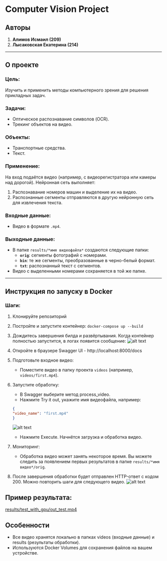 # Computer Vision Project

## Авторы
1. **Алимов Исмаил (209)**
2. **Лысаковская Екатерина (214)**

---

## О проекте

### Цель:
Изучить и применить методы компьютерного зрения для решения прикладных задач.

### Задачи:
- Оптическое распознавание символов (OCR).
- Трекинг объектов на видео.

### Объекты:
- Транспортные средства.
- Текст.

### Применение:
На вход подаётся видео (например, с видеорегистратора или камеры над дорогой). Нейронная сеть выполняет:
1. Распознавание номеров машин и выделение их на видео.
2. Распознанные сегменты отправляются в другую нейронную сеть для извлечения текста.

### Входные данные:
- Видео в формате `.mp4`.

### Выходные данные:
- В папке `results/*имя видеофайла*` создаются следующие папки:
  - **`orig`**: сегменты фотографий с номерами.
  - **`bin`**: те же сегменты, преобразованные в черно-белый формат.
  - **`txt`**: распознанный текст с сегментов.
- Видео с выделенными номерами сохраняется в той же папке.

---

## Инструкция по запуску в Docker

### Шаги:
1. Клонируйте репозиторий
2. Постройте и запустите контейнер:
``` docker-compose up --build ```
3. Дождитесь завершения билда и развёртывания. Когда контейнер полностью запустится, в логах появится сообщение:
![alt text](images/image.png)

4. Откройте в браузере Swagger UI - http://localhost:8000/docs
5. Подготовьте входное видео:
    - Поместите видео в папку проекта ```videos``` (например, ```videos/first.mp4```).
6. Запустите обработку:
    - В Swagger выберите метод process_video.
    - Нажмите Try it out, укажите имя видеофайла, например:
    ```json
    {
    "video_name": "first.mp4"
    }
    ```
    ![alt text](images/image-2.png)
    - Нажмите Execute. Начнётся загрузка и обработка видео.
7. Мониторинг:
    - Обработка видео может занять некоторое время. Вы можете следить за появлением первых результатов в папке ```results/*имя видео*/orig```.
8. После завершения обработки будет отправлен HTTP-ответ с кодом 200. Можно повторить шаги для следующего видео.
![alt text](images/image-1.png)

## Пример результата:
[results/test_with_gpu/out_test.mp4](results/test_with_gpu/out_test.mp4)
## Особенности
- Все видео хранятся локально в папках videos (входные данные) и results (результаты обработки).
- Используются Docker Volumes для сохранения файлов на вашем устройстве.
